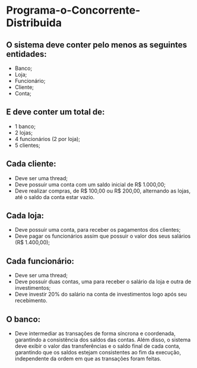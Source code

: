 # Programa-o-Concorrente-Distribuida

## O sistema deve conter pelo menos as seguintes entidades:
  * Banco;
  *	Loja;
  * Funcionário;
  * Cliente;
  * Conta;
## E deve conter um total de:
  * 1 banco;
  * 2 lojas;
  * 4 funcionários (2 por loja);
  * 5 clientes;
## Cada cliente:
  * Deve ser uma thread;
  * Deve possuir uma conta com um saldo inicial de R$ 1.000,00;
  * Deve realizar compras, de R$ 100,00 ou R$ 200,00, alternando as lojas, até o saldo da conta estar vazio.
## Cada loja:
  * Deve possuir uma conta, para receber os pagamentos dos clientes;
  * Deve pagar os funcionários assim que possuir o valor dos seus salários (R$ 1.400,00);
## Cada funcionário:
  * Deve ser uma thread;
  * Deve possuir duas contas, uma para receber o salário da loja e outra de investimentos;
  * Deve investir 20% do salário na conta de investimentos logo após seu recebimento.
## O banco:
  * Deve intermediar as transações de forma síncrona e coordenada, garantindo a consistência dos saldos das contas. Além disso, o sistema deve exibir o valor das transferências e o saldo final de cada conta, garantindo que os saldos estejam consistentes ao fim da execução, independente da ordem em que as transações foram feitas.
